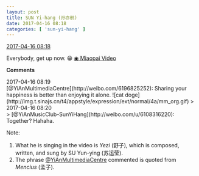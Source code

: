 ```yaml
---
layout: post
title: SUN Yi-hang (孙亦航)
date: 2017-04-16 08:18
categories: [ 'sun-yi-hang' ]
---
```


<div class="weibo-info">
  <a href="http://weibo.com/6108316220/EEJk6cCWZ">2017-04-16 08:18</a>
</div>

Everybody, get up now. :grin: [◉ Miaopai Video](http://www.miaopai.com/show/t1kknqttjW0MQO6T9~zA6g3sSabcRgwk.htm)

<!-- more -->

**Comments**

<div class="weibo-info">2017-04-16 08:19</div>
[@YiAnMultimediaCentre](http://weibo.com/6196825252): Sharing your happiness is better than enjoying it alone. ![cat doge](http://img.t.sinajs.cn/t4/appstyle/expression/ext/normal/4a/mm_org.gif)
> <div class="weibo-info">2017-04-16 08:20</div>
> [@YiAnMusicClub-SunYiHang](http://weibo.com/u/6108316220): Together? Hahaha.

Note:
1. What he is singing in the video is *Yezi* (野子), which is composed, written, and sung by SU Yun-ying (苏运莹).
1. The phrase [@YiAnMultimediaCentre](http://weibo.com/6196825252) commented is quoted from *Mencius* (孟子).
